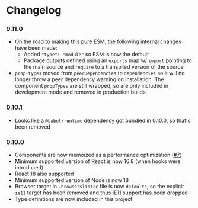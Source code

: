 
Changelog
=========

### 0.11.0
 - On the road to making this pure ESM, the following internal changes have been
   made:
    - Added `"type": "module"` so ESM is now the default
    - Package outputs defined using an `exports` map w/ `import` pointing to the
      main source and `require` to a transpiled version of the source
 - `prop-types` moved from `peerDependencies` to `dependencies` so it will no
   longer throw a peer dependency warning on installation.  The component
   `propTypes` are still wrapped, so are only included in development mode and
   removed in production builds.

### 0.10.1
 - Looks like a `@babel/runtime` dependency got bundled in 0.10.0, so that's
   been removed

### 0.10.0
 - Components are now memoized as a performance optimization
   ([#7](https://github.com/ultraq/react-icu-message-formatter/issues/7))
 - Minimum supported version of React is now 16.8 (when hooks were introduced)
 - React 18 also supported
 - Minimum supported version of Node is now 18
 - Browser target in `.browserslistrc` file is now `defaults`, so the explicit
   `ie11` target has been removed and thus IE11 support has been dropped
 - Type definitions are now included in this project
